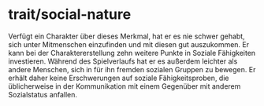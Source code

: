 # trait/social-nature

Verfügt ein Charakter über dieses Merkmal, hat er es nie schwer gehabt, sich unter Mitmenschen einzufinden und mit diesen gut auszukommen. Er kann bei der Charaktererstellung zehn weitere Punkte in Soziale Fähigkeiten investieren. Während des Spielverlaufs hat er es außerdem leichter als andere Menschen, sich in für ihn fremden sozialen Gruppen zu bewegen. Er erhält daher keine Erschwerungen auf soziale Fähigkeitsproben, die üblicherweise in der Kommunikation mit einem Gegenüber mit anderem Sozialstatus anfallen.
